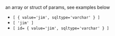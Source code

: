an array or struct of params, see examples below

- `[ { value='jim', sqltype='varchar' } ]`
- `[ 'jim' ]`
-  `[ id= { value='jim', sqltype='varchar' } ]`